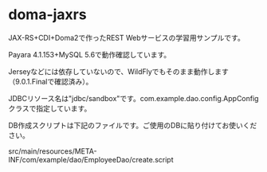 # doma-jaxrs

JAX-RS+CDI+Doma2で作ったREST Webサービスの学習用サンプルです。

Payara 4.1.153+MySQL 5.6で動作確認しています。

Jerseyなどには依存していないので、WildFlyでもそのまま動作します（9.0.1.Finalで確認済み）。

JDBCリソース名は"jdbc/sandbox"です。com.example.dao.config.AppConfigクラスで指定しています。

DB作成スクリプトは下記のファイルです。ご使用のDBに貼り付けてお使いください。

src/main/resources/META-INF/com/example/dao/EmployeeDao/create.script